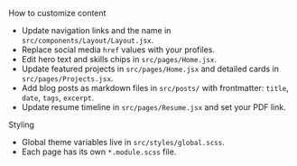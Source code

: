 How to customize content

- Update navigation links and the name in `src/components/Layout/Layout.jsx`.
- Replace social media `href` values with your profiles.
- Edit hero text and skills chips in `src/pages/Home.jsx`.
- Update featured projects in `src/pages/Home.jsx` and detailed cards in `src/pages/Projects.jsx`.
- Add blog posts as markdown files in `src/posts/` with frontmatter: `title`, `date`, `tags`, `excerpt`.
- Update resume timeline in `src/pages/Resume.jsx` and set your PDF link.

Styling

- Global theme variables live in `src/styles/global.scss`.
- Each page has its own `*.module.scss` file.




